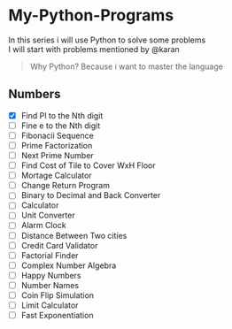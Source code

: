 # My-Python-Programs
In this series i will use Python to solve some problems
<br>
I will start with problems mentioned by @karan
<br>
> Why Python? Because i want to master the language

## Numbers
- [x] Find PI to the Nth digit
- [ ] Fine e to the Nth digit
- [ ] Fibonacii Sequence
- [ ] Prime Factorization
- [ ] Next Prime Number
- [ ] Find Cost of Tile to Cover WxH Floor
- [ ] Mortage Calculator
- [ ] Change Return Program
- [ ] Binary to Decimal and Back Converter
- [ ] Calculator
- [ ] Unit Converter
- [ ] Alarm Clock
- [ ] Distance Between Two cities
- [ ] Credit Card Validator
- [ ] Factorial Finder
- [ ] Complex Number Algebra
- [ ] Happy Numbers
- [ ] Number Names
- [ ] Coin Flip Simulation
- [ ] Limit Calculator
- [ ] Fast Exponentiation